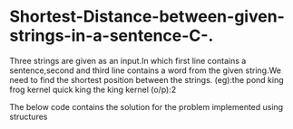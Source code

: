 # Shortest-Distance-between-given-strings-in-a-sentence-C-.

Three strings are given as an input.In which first line contains a sentence,second and third line contains a word from the given string.We need to find the shortest position between the strings.
(eg):the pond king frog kernel quick king the
king
kernel
(o/p):2

The below code contains the solution for the problem implemented using structures

